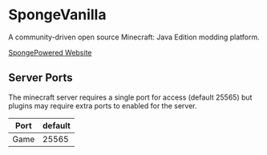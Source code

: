 # SpongeVanilla

A community-driven open source Minecraft: Java Edition modding platform.

[SpongePowered Website](https://www.spongepowered.org/)

## Server Ports

The minecraft server requires a single port for access (default 25565) but plugins may require extra ports to enabled for the server.

| Port  | default |
|-------|---------|
| Game  | 25565   |
